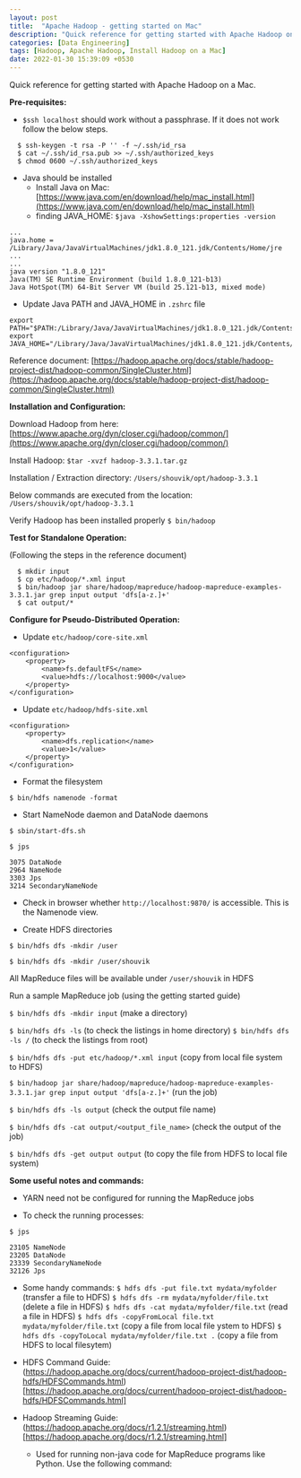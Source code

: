 ```yaml
---
layout: post
title:  "Apache Hadoop - getting started on Mac"
description: "Quick reference for getting started with Apache Hadoop on a Mac" 
categories: [Data Engineering]
tags: [Hadoop, Apache Hadoop, Install Hadoop on a Mac]
date: 2022-01-30 15:39:09 +0530
---
```


Quick reference for getting started with Apache Hadoop on a Mac.

**Pre-requisites:**

* `$ssh localhost` should work without a passphrase. If it does not work follow the below steps.

```
  $ ssh-keygen -t rsa -P '' -f ~/.ssh/id_rsa
  $ cat ~/.ssh/id_rsa.pub >> ~/.ssh/authorized_keys
  $ chmod 0600 ~/.ssh/authorized_keys
```
* Java should be installed
    * Install Java on Mac: [https://www.java.com/en/download/help/mac_install.html](https://www.java.com/en/download/help/mac_install.html)
    * finding JAVA_HOME: `$java -XshowSettings:properties -version`

```
...
java.home = /Library/Java/JavaVirtualMachines/jdk1.8.0_121.jdk/Contents/Home/jre
...
...
java version "1.8.0_121"
Java(TM) SE Runtime Environment (build 1.8.0_121-b13)
Java HotSpot(TM) 64-Bit Server VM (build 25.121-b13, mixed mode)
```

* Update Java PATH and JAVA_HOME in `.zshrc` file

```
export PATH="$PATH:/Library/Java/JavaVirtualMachines/jdk1.8.0_121.jdk/Contents/Home/bin"
export JAVA_HOME="/Library/Java/JavaVirtualMachines/jdk1.8.0_121.jdk/Contents/Home/jre"
```


Reference document: [https://hadoop.apache.org/docs/stable/hadoop-project-dist/hadoop-common/SingleCluster.html](https://hadoop.apache.org/docs/stable/hadoop-project-dist/hadoop-common/SingleCluster.html)

**Installation and Configuration:**


Download Hadoop from here: [https://www.apache.org/dyn/closer.cgi/hadoop/common/](https://www.apache.org/dyn/closer.cgi/hadoop/common/)

Install Hadoop: `$tar -xvzf hadoop-3.3.1.tar.gz`

Installation / Extraction directory: `/Users/shouvik/opt/hadoop-3.3.1`

Below commands are executed from the location: `/Users/shouvik/opt/hadoop-3.3.1`

Verify Hadoop has been installed properly `$ bin/hadoop`

**Test for Standalone Operation:**

(Following the steps in the reference document)

```
  $ mkdir input
  $ cp etc/hadoop/*.xml input
  $ bin/hadoop jar share/hadoop/mapreduce/hadoop-mapreduce-examples-3.3.1.jar grep input output 'dfs[a-z.]+'
  $ cat output/*
  ```
**Configure for Pseudo-Distributed Operation:**
* Update `etc/hadoop/core-site.xml`

```
<configuration>
    <property>
        <name>fs.defaultFS</name>
        <value>hdfs://localhost:9000</value>
    </property>
</configuration>
```

* Update `etc/hadoop/hdfs-site.xml`

```
<configuration>
    <property>
        <name>dfs.replication</name>
        <value>1</value>
    </property>
</configuration>
```

* Format the filesystem

`$ bin/hdfs namenode -format`

* Start NameNode daemon and DataNode daemons

`$ sbin/start-dfs.sh`

`$ jps`

    3075 DataNode
    2964 NameNode
    3303 Jps
    3214 SecondaryNameNode

* Check in browser whether `http://localhost:9870/` is accessible. This is the Namenode view.

* Create HDFS directories

`$ bin/hdfs dfs -mkdir /user`

`$ bin/hdfs dfs -mkdir /user/shouvik`

All MapReduce files will be available under `/user/shouvik` in HDFS

Run a sample MapReduce job (using the getting started guide)

`$ bin/hdfs dfs -mkdir input` (make a directory)

`$ bin/hdfs dfs -ls` (to check the listings in home directory)
`$ bin/hdfs dfs -ls /` (to check the listings from root)


`$ bin/hdfs dfs -put etc/hadoop/*.xml input` (copy from local file system to HDFS)

`$ bin/hadoop jar share/hadoop/mapreduce/hadoop-mapreduce-examples-3.3.1.jar grep input output 'dfs[a-z.]+'` (run the job)

`$ bin/hdfs dfs -ls output` (check the output file name)

`$ bin/hdfs dfs -cat output/<output_file_name>` (check the output of the job)

`$ bin/hdfs dfs -get output output` (to copy the file from HDFS to local file system)


**Some useful notes and commands:**
* YARN need not be configured for running the MapReduce jobs

* To check the running processes:

`$ jps`
```
23105 NameNode
23205 DataNode
23339 SecondaryNameNode
32126 Jps
```
* Some handy commands:
`$ hdfs dfs -put file.txt mydata/myfolder` (transfer a file to HDFS)
`$ hdfs dfs -rm mydata/myfolder/file.txt` (delete a file in HDFS)
`$ hdfs dfs -cat mydata/myfolder/file.txt` (read a file in HDFS)
`$ hdfs dfs -copyFromLocal file.txt mydata/myfolder/file.txt` (copy a file from local file ystem to HDFS)
`$ hdfs dfs -copyToLocal mydata/myfolder/file.txt .` (copy a file from HDFS to local filesytem)

* HDFS Command Guide: (https://hadoop.apache.org/docs/current/hadoop-project-dist/hadoop-hdfs/HDFSCommands.html)[https://hadoop.apache.org/docs/current/hadoop-project-dist/hadoop-hdfs/HDFSCommands.html]

* Hadoop Streaming Guide: (https://hadoop.apache.org/docs/r1.2.1/streaming.html)[https://hadoop.apache.org/docs/r1.2.1/streaming.html]
    * Used for running non-java code for MapReduce programs like Python. Use the following command:
    
































